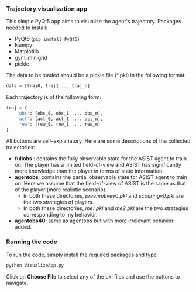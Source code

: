 ### Trajectory visualization app

This simple PyQt5 app aims to visualize the agent's trajectory.
Packages needed to install:
- PyQt5 (`pip install PyQt5`)
- Numpy
- Matplotlib
- gym_minigrid
- pickle



The data to be loaded should be a pickle file (*.pkl) in the following format:

``` python
data = [traj0, traj1 ... traj_n]
```

Each trajectory is of the following form:

```python
traj = {
	'obs': [obs_0, obs_1 .... obs_m],
	'act': [act_0, act_1 .... act_m],
	'rew': [rew_0, rew_1 .... rew_m]
}
```

All buttons are self-explanatory. Here are some descriptions of the collected trajectories:

- **fullobs** : contains the fully observable state for the ASIST agent to train on. The player has a limited field-of-view and ASIST has significantly more knowledge than the player in terms of state information.
- **agentobs**: contains the partial observable state for ASIST agent to train on. Here we assume that the field-of-view of ASIST is the same as that of the player (more realistic scenario). 
  - In both these directories, *preemptivev0.pkl* and *scouringv0.pkl* are the two strategies of players.
  - In both these directories, *me1.pkl* and *me2.pkl* are the two strategies corresponding to my behavior. 
- **agentobs40**: same as agentobs but with more irrelevant behavior added.



### Running the code

To run the code, simply install the required packages and type

```bash
python VisualizeApp.py
```

Click on **Choose File** to select any of the pkl files and use the buttons to navigate.



 